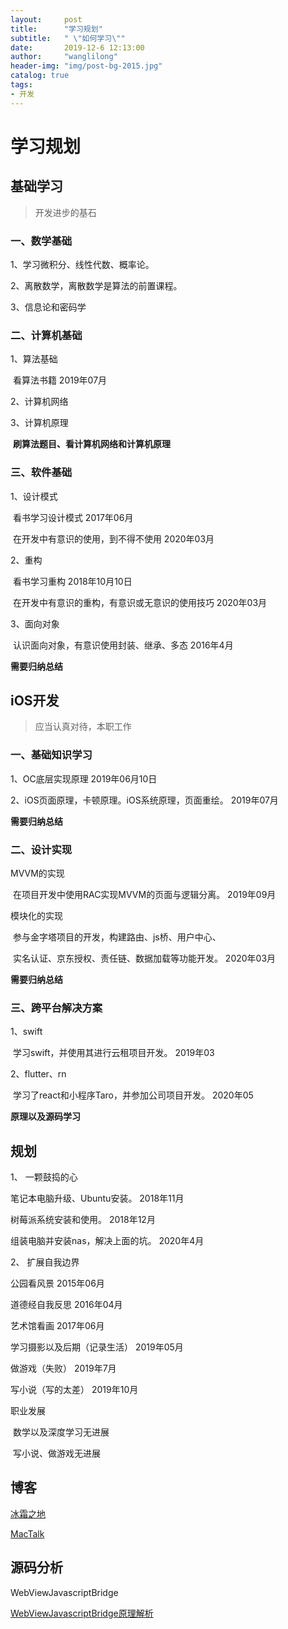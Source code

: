 ```yaml
---
layout:     post
title:      "学习规划"
subtitle:   " \"如何学习\""
date:       2019-12-6 12:13:00
author:     "wanglilong"
header-img: "img/post-bg-2015.jpg"
catalog: true
tags:
- 开发
---
```


# 学习规划

## 基础学习

> 开发进步的基石

### 一、数学基础

1、学习微积分、线性代数、概率论。

2、离散数学，离散数学是算法的前置课程。

3、信息论和密码学

### 二、计算机基础

1、算法基础

​       看算法书籍     2019年07月

2、计算机网络

3、计算机原理

​     **刷算法题目、看计算机网络和计算机原理**   

### 三、软件基础

1、设计模式

​       看书学习设计模式   2017年06月

​       在开发中有意识的使用，到不得不使用   2020年03月

2、重构

​      看书学习重构   2018年10月10日

​       在开发中有意识的重构，有意识或无意识的使用技巧   2020年03月

3、面向对象

​      认识面向对象，有意识使用封装、继承、多态     2016年4月



**需要归纳总结**

## iOS开发

> 应当认真对待，本职工作

### 一、基础知识学习

1、OC底层实现原理         2019年06月10日

2、iOS页面原理，卡顿原理。iOS系统原理，页面重绘。 2019年07月

**需要归纳总结**

### 二、设计实现

MVVM的实现

​	在项目开发中使用RAC实现MVVM的页面与逻辑分离。	  2019年09月

模块化的实现

​	 参与金字塔项目的开发，构建路由、js桥、用户中心、

​	 实名认证、京东授权、责任链、数据加载等功能开发。     2020年03月

**需要归纳总结**

### 三、跨平台解决方案

1、swift

​	  学习swift，并使用其进行云租项目开发。   2019年03

2、flutter、rn

​	  学习了react和小程序Taro，并参加公司项目开发。  2020年05

**原理以及源码学习**



## 规划

1、 一颗鼓捣的心

笔记本电脑升级、Ubuntu安装。    2018年11月

树莓派系统安装和使用。    2018年12月

组装电脑并安装nas，解决上面的坑。  2020年4月



2、 扩展自我边界

公园看风景        2015年06月

道德经自我反思        2016年04月

艺术馆看画        2017年06月

学习摄影以及后期（记录生活）      2019年05月

做游戏（失败）                2019年7月  

写小说（写的太差）         2019年10月 



职业发展

​	  数学以及深度学习无进展

​	  写小说、做游戏无进展      





## 博客

[冰霜之地](https://halfrost.com/)

[MacTalk](http://macshuo.com)



## 源码分析

WebViewJavascriptBridge

[WebViewJavascriptBridge原理解析](https://www.jianshu.com/p/d45ce14278c7)